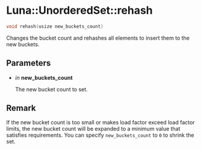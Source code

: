 # Luna::UnorderedSet::rehash

```c++
void rehash(usize new_buckets_count)
```

Changes the bucket count and rehashes all elements to insert them to the new buckets. 



## Parameters
* *in* **new_buckets_count**

    The new bucket count to set. 

## Remark
If the new bucket count is too small or makes load factor exceed load factor limits, the new bucket count will be expanded to a minimum value that satisfies requirements. You can specify `new_buckets_count` to `0` to shrink the set. 

